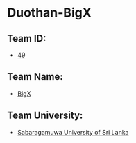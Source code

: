 # Duothan-BigX


## Team ID:

 - [49](https://awesomeopensource.com/project/elangosundar/awesome-README-templates)

 ## Team Name:

 - [BigX](https://awesomeopensource.com/project/elangosundar/awesome-README-templates)


 ## Team University:

 - [Sabaragamuwa University of Sri Lanka](https://awesomeopensource.com/project/elangosundar/awesome-README-templates)
 
